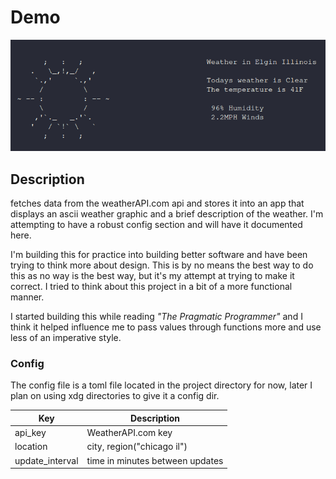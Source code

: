 # Demo

![Alt text](test.png?raw=true "Demo Image")

## Description

fetches data from the weatherAPI.com api and stores it into an app that displays an ascii weather graphic and a brief description of the weather. I'm attempting to have a robust config section and will have it documented here.

I'm building this for practice into building better software and have been trying to think more about design. This is by no means the best way to do this as no way is the best way, but it's my attempt at trying to make it correct. I tried to think about this project in a bit of a more functional manner.

I started building this while reading *"The Pragmatic Programmer"* and I think it helped influence me to pass values through functions more and use less of an imperative style.

### Config

The config file is a toml file located in the project directory for now, later I plan on using xdg directories to give it a config dir.

|       Key       |           Description           |
| --------------- | ------------------------------- |
|    api_key      |        WeatherAPI.com key       |
|    location     |    city, region("chicago il")   |
| update_interval | time in minutes between updates |
